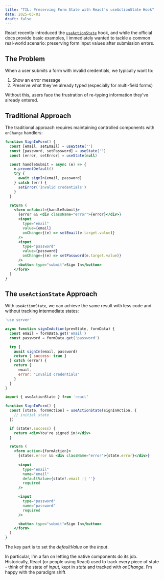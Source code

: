 ```yaml
---
title: "TIL: Preserving Form State with React's useActionState Hook"
date: 2025-03-01
draft: false
---
```


React recently introduced the [`useActionState`](https://react.dev/reference/react/useActionState) hook, and while the official docs provide basic examples, I immediately wanted to tackle a common real-world scenario: preserving form input values after submission errors.

## The Problem

When a user submits a form with invalid credentials, we typically want to:

1. Show an error message
2. Preserve what they've already typed (especially for multi-field forms)

Without this, users face the frustration of re-typing information they've already entered.

## Traditional Approach

The traditional approach requires maintaining controlled components with `onChange` handlers:

```jsx
function SignInForm() {
  const [email, setEmail] = useState('')
  const [password, setPassword] = useState('')
  const [error, setError] = useState(null)

  const handleSubmit = async (e) => {
    e.preventDefault()
    try {
      await signIn(email, password)
    } catch (err) {
      setError('Invalid credentials')
    }
  }

  return (
    <form onSubmit={handleSubmit}>
      {error && <div className="error">{error}</div>}
      <input
        type="email"
        value={email}
        onChange={(e) => setEmail(e.target.value)}
      />
      <input
        type="password"
        value={password}
        onChange={(e) => setPassword(e.target.value)}
      />
      <button type="submit">Sign In</button>
    </form>
  )
}
```

## The `useActionState` Approach

With `useActionState`, we can achieve the same result with less code and without tracking intermediate states:

```js
'use server'

async function signInAction(prevState, formData) {
  const email = formData.get('email')
  const password = formData.get('password')

  try {
    await signIn(email, password)
    return { success: true }
  } catch (error) {
    return { 
      email, 
      error: 'Invalid credentials' 
    }
  }
}
```

```jsx
import { useActionState } from 'react'

function SignInForm() {
  const [state, formAction] = useActionState(signInAction, {
    // initial state
  })

  if (state?.success) {
    return <div>You're signed in!</div>
  }

  return (
    <form action={formAction}>
      {state?.error && <div className="error">{state.error}</div>}
      
      <input
        type="email"
        name="email"
        defaultValue={state?.email || ''}
        required
      />

      <input
        type="password"
        name="password"
        required
      />

      <button type="submit">Sign In</button>
    </form>
  )
}
```

The key part is to set the _defaultValue_ on the _input_.

In particular, I'm a fan on letting the native components do its job. Historically, React (or people using React) used to track every piece of state - think of the state of _input_, kept in _state_ and tracked with _onChange_. I'm happy with the paradigm shift.

